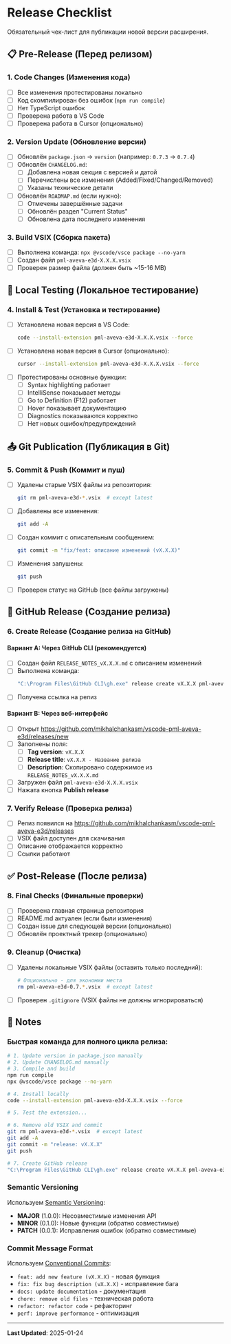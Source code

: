 # Release Checklist

Обязательный чек-лист для публикации новой версии расширения.

## 📋 Pre-Release (Перед релизом)

### 1. Code Changes (Изменения кода)
- [ ] Все изменения протестированы локально
- [ ] Код скомпилирован без ошибок (`npm run compile`)
- [ ] Нет TypeScript ошибок
- [ ] Проверена работа в VS Code
- [ ] Проверена работа в Cursor (опционально)

### 2. Version Update (Обновление версии)
- [ ] Обновлён `package.json` -> `version` (например: `0.7.3` -> `0.7.4`)
- [ ] Обновлён `CHANGELOG.md`:
  - [ ] Добавлена новая секция с версией и датой
  - [ ] Перечислены все изменения (Added/Fixed/Changed/Removed)
  - [ ] Указаны технические детали
- [ ] Обновлён `ROADMAP.md` (если нужно):
  - [ ] Отмечены завершённые задачи
  - [ ] Обновлён раздел "Current Status"
  - [ ] Обновлена дата последнего изменения

### 3. Build VSIX (Сборка пакета)
- [ ] Выполнена команда: `npx @vscode/vsce package --no-yarn`
- [ ] Создан файл `pml-aveva-e3d-X.X.X.vsix`
- [ ] Проверен размер файла (должен быть ~15-16 MB)

## 🔧 Local Testing (Локальное тестирование)

### 4. Install & Test (Установка и тестирование)
- [ ] Установлена новая версия в VS Code:
  ```bash
  code --install-extension pml-aveva-e3d-X.X.X.vsix --force
  ```
- [ ] Установлена новая версия в Cursor (опционально):
  ```bash
  cursor --install-extension pml-aveva-e3d-X.X.X.vsix --force
  ```
- [ ] Протестированы основные функции:
  - [ ] Syntax highlighting работает
  - [ ] IntelliSense показывает методы
  - [ ] Go to Definition (F12) работает
  - [ ] Hover показывает документацию
  - [ ] Diagnostics показываются корректно
  - [ ] Нет новых ошибок/предупреждений

## 📤 Git Publication (Публикация в Git)

### 5. Commit & Push (Коммит и пуш)
- [ ] Удалены старые VSIX файлы из репозитория:
  ```bash
  git rm pml-aveva-e3d-*.vsix  # except latest
  ```
- [ ] Добавлены все изменения:
  ```bash
  git add -A
  ```
- [ ] Создан коммит с описательным сообщением:
  ```bash
  git commit -m "fix/feat: описание изменений (vX.X.X)"
  ```
- [ ] Изменения запушены:
  ```bash
  git push
  ```
- [ ] Проверен статус на GitHub (все файлы загружены)

## 🚀 GitHub Release (Создание релиза)

### 6. Create Release (Создание релиза на GitHub)

#### Вариант A: Через GitHub CLI (рекомендуется)
- [ ] Создан файл `RELEASE_NOTES_vX.X.X.md` с описанием изменений
- [ ] Выполнена команда:
  ```bash
  "C:\Program Files\GitHub CLI\gh.exe" release create vX.X.X pml-aveva-e3d-X.X.X.vsix --title "vX.X.X - Название релиза" --notes-file RELEASE_NOTES_vX.X.X.md
  ```
- [ ] Получена ссылка на релиз

#### Вариант B: Через веб-интерфейс
- [ ] Открыт https://github.com/mikhalchankasm/vscode-pml-aveva-e3d/releases/new
- [ ] Заполнены поля:
  - [ ] **Tag version**: `vX.X.X`
  - [ ] **Release title**: `vX.X.X - Название релиза`
  - [ ] **Description**: Скопировано содержимое из `RELEASE_NOTES_vX.X.X.md`
- [ ] Загружен файл `pml-aveva-e3d-X.X.X.vsix`
- [ ] Нажата кнопка **Publish release**

### 7. Verify Release (Проверка релиза)
- [ ] Релиз появился на https://github.com/mikhalchankasm/vscode-pml-aveva-e3d/releases
- [ ] VSIX файл доступен для скачивания
- [ ] Описание отображается корректно
- [ ] Ссылки работают

## ✅ Post-Release (После релиза)

### 8. Final Checks (Финальные проверки)
- [ ] Проверена главная страница репозитория
- [ ] README.md актуален (если были изменения)
- [ ] Создан issue для следующей версии (опционально)
- [ ] Обновлён проектный трекер (опционально)

### 9. Cleanup (Очистка)
- [ ] Удалены локальные VSIX файлы (оставить только последний):
  ```bash
  # Опционально - для экономии места
  rm pml-aveva-e3d-0.7.*.vsix  # except latest
  ```
- [ ] Проверен `.gitignore` (VSIX файлы не должны игнорироваться)

## 📝 Notes

### Быстрая команда для полного цикла релиза:

```bash
# 1. Update version in package.json manually
# 2. Update CHANGELOG.md manually
# 3. Compile and build
npm run compile
npx @vscode/vsce package --no-yarn

# 4. Install locally
code --install-extension pml-aveva-e3d-X.X.X.vsix --force

# 5. Test the extension...

# 6. Remove old VSIX and commit
git rm pml-aveva-e3d-*.vsix  # except latest
git add -A
git commit -m "release: vX.X.X"
git push

# 7. Create GitHub release
"C:\Program Files\GitHub CLI\gh.exe" release create vX.X.X pml-aveva-e3d-X.X.X.vsix --title "vX.X.X - Title" --notes-file RELEASE_NOTES_vX.X.X.md
```

### Semantic Versioning

Используем [Semantic Versioning](https://semver.org/):
- **MAJOR** (1.0.0): Несовместимые изменения API
- **MINOR** (0.1.0): Новые функции (обратно совместимые)
- **PATCH** (0.0.1): Исправления ошибок (обратно совместимые)

### Commit Message Format

Используем [Conventional Commits](https://www.conventionalcommits.org/):
- `feat: add new feature (vX.X.X)` - новая функция
- `fix: fix bug description (vX.X.X)` - исправление бага
- `docs: update documentation` - документация
- `chore: remove old files` - техническая работа
- `refactor: refactor code` - рефакторинг
- `perf: improve performance` - оптимизация

---

**Last Updated**: 2025-01-24
